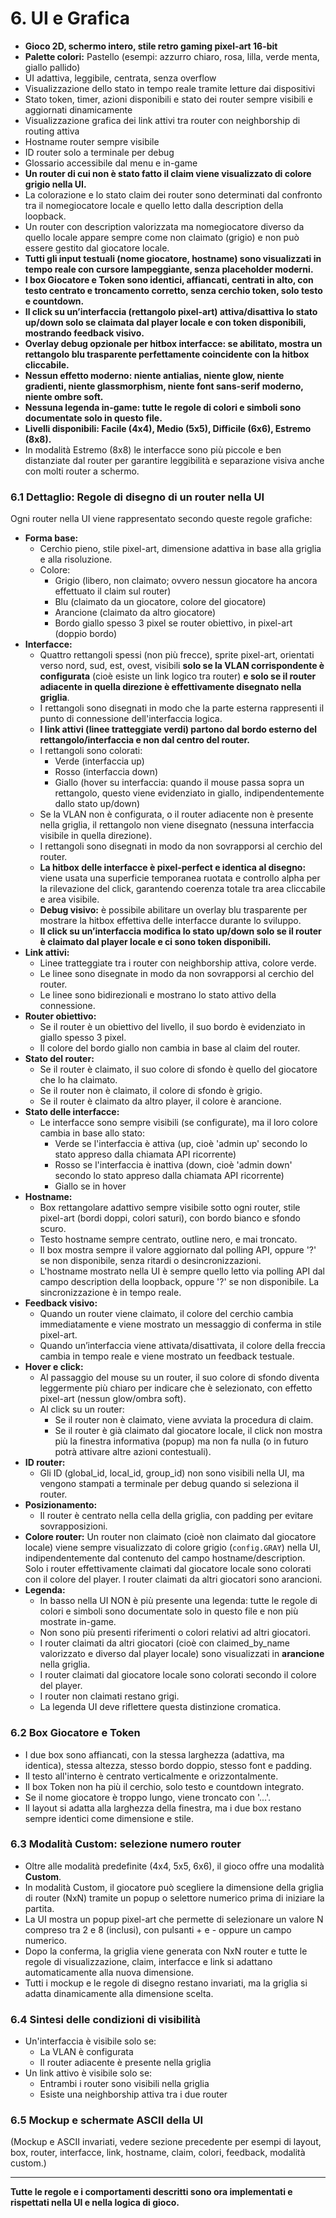# 6. UI e Grafica

- **Gioco 2D, schermo intero, stile retro gaming pixel-art 16-bit**
- **Palette colori:** Pastello (esempi: azzurro chiaro, rosa, lilla, verde menta, giallo pallido)
- UI adattiva, leggibile, centrata, senza overflow
- Visualizzazione dello stato in tempo reale tramite letture dai dispositivi
- Stato token, timer, azioni disponibili e stato dei router sempre visibili e aggiornati dinamicamente
- Visualizzazione grafica dei link attivi tra router con neighborship di routing attiva
- Hostname router sempre visibile
- ID router solo a terminale per debug
- Glossario accessibile dal menu e in-game
- **Un router di cui non è stato fatto il claim viene visualizzato di colore grigio nella UI.**
- La colorazione e lo stato claim dei router sono determinati dal confronto tra il nomegiocatore locale e quello letto dalla description della loopback.
- Un router con description valorizzata ma nomegiocatore diverso da quello locale appare sempre come non claimato (grigio) e non può essere gestito dal giocatore locale.
- **Tutti gli input testuali (nome giocatore, hostname) sono visualizzati in tempo reale con cursore lampeggiante, senza placeholder moderni.**
- **I box Giocatore e Token sono identici, affiancati, centrati in alto, con testo centrato e troncamento corretto, senza cerchio token, solo testo e countdown.**
- **Il click su un’interfaccia (rettangolo pixel-art) attiva/disattiva lo stato up/down solo se claimata dal player locale e con token disponibili, mostrando feedback visivo.**
- **Overlay debug opzionale per hitbox interfacce: se abilitato, mostra un rettangolo blu trasparente perfettamente coincidente con la hitbox cliccabile.**
- **Nessun effetto moderno: niente antialias, niente glow, niente gradienti, niente glassmorphism, niente font sans-serif moderno, niente ombre soft.**
- **Nessuna legenda in-game: tutte le regole di colori e simboli sono documentate solo in questo file.**
- **Livelli disponibili: Facile (4x4), Medio (5x5), Difficile (6x6), Estremo (8x8).**
- In modalità Estremo (8x8) le interfacce sono più piccole e ben distanziate dal router per garantire leggibilità e separazione visiva anche con molti router a schermo.

### 6.1 Dettaglio: Regole di disegno di un router nella UI

Ogni router nella UI viene rappresentato secondo queste regole grafiche:

- **Forma base:**
  - Cerchio pieno, stile pixel-art, dimensione adattiva in base alla griglia e alla risoluzione.
  - Colore:
    - Grigio (libero, non claimato; ovvero nessun giocatore ha ancora effettuato il claim sul router)
    - Blu (claimato da un giocatore, colore del giocatore)
    - Arancione (claimato da altro giocatore)
    - Bordo giallo spesso 3 pixel se router obiettivo, in pixel-art (doppio bordo)
- **Interfacce:**
  - Quattro rettangoli spessi (non più frecce), sprite pixel-art, orientati verso nord, sud, est, ovest, visibili **solo se la VLAN corrispondente è configurata** (cioè esiste un link logico tra router) **e solo se il router adiacente in quella direzione è effettivamente disegnato nella griglia**.
  - I rettangoli sono disegnati in modo che la parte esterna rappresenti il punto di connessione dell'interfaccia logica.
  - **I link attivi (linee tratteggiate verdi) partono dal bordo esterno del rettangolo/interfaccia e non dal centro del router.**
  - I rettangoli sono colorati:
    - Verde (interfaccia up)
    - Rosso (interfaccia down)
    - Giallo (hover su interfaccia: quando il mouse passa sopra un rettangolo, questo viene evidenziato in giallo, indipendentemente dallo stato up/down)
  - Se la VLAN non è configurata, o il router adiacente non è presente nella griglia, il rettangolo non viene disegnato (nessuna interfaccia visibile in quella direzione).
  - I rettangoli sono disegnati in modo da non sovrapporsi al cerchio del router.
  - **La hitbox delle interfacce è pixel-perfect e identica al disegno:** viene usata una superficie temporanea ruotata e controllo alpha per la rilevazione del click, garantendo coerenza totale tra area cliccabile e area visibile.
  - **Debug visivo:** è possibile abilitare un overlay blu trasparente per mostrare la hitbox effettiva delle interfacce durante lo sviluppo.
  - **Il click su un’interfaccia modifica lo stato up/down solo se il router è claimato dal player locale e ci sono token disponibili.**
- **Link attivi:**
  - Linee tratteggiate tra i router con neighborship attiva, colore verde.
  - Le linee sono disegnate in modo da non sovrapporsi al cerchio del router.
  - Le linee sono bidirezionali e mostrano lo stato attivo della connessione.
- **Router obiettivo:**
  - Se il router è un obiettivo del livello, il suo bordo è evidenziato in giallo spesso 3 pixel.
  - Il colore del bordo giallo non cambia in base al claim del router.
- **Stato del router:**
  - Se il router è claimato, il suo colore di sfondo è quello del giocatore che lo ha claimato.
  - Se il router non è claimato, il colore di sfondo è grigio.
  - Se il router è claimato da altro player, il colore è arancione.
- **Stato delle interfacce:**
  - Le interfacce sono sempre visibili (se configurate), ma il loro colore cambia in base allo stato:
    - Verde se l'interfaccia è attiva (up, cioè 'admin up' secondo lo stato appreso dalla chiamata API ricorrente)
    - Rosso se l'interfaccia è inattiva (down, cioè 'admin down' secondo lo stato appreso dalla chiamata API ricorrente)
    - Giallo se in hover
- **Hostname:**
  - Box rettangolare adattivo sempre visibile sotto ogni router, stile pixel-art (bordi doppi, colori saturi), con bordo bianco e sfondo scuro.
  - Testo hostname sempre centrato, outline nero, e mai troncato.
  - Il box mostra sempre il valore aggiornato dal polling API, oppure '?' se non disponibile, senza ritardi o desincronizzazioni.
  - L'hostname mostrato nella UI è sempre quello letto via polling API dal campo description della loopback, oppure '?' se non disponibile. La sincronizzazione è in tempo reale.
- **Feedback visivo:**
  - Quando un router viene claimato, il colore del cerchio cambia immediatamente e viene mostrato un messaggio di conferma in stile pixel-art.
  - Quando un’interfaccia viene attivata/disattivata, il colore della freccia cambia in tempo reale e viene mostrato un feedback testuale.
- **Hover e click:**
  - Al passaggio del mouse su un router, il suo colore di sfondo diventa leggermente più chiaro per indicare che è selezionato, con effetto pixel-art (nessun glow/ombra soft).
  - Al click su un router:
    - Se il router non è claimato, viene avviata la procedura di claim.
    - Se il router è già claimato dal giocatore locale, il click non mostra più la finestra informativa (popup) ma non fa nulla (o in futuro potrà attivare altre azioni contestuali).
- **ID router:**
  - Gli ID (global_id, local_id, group_id) non sono visibili nella UI, ma vengono stampati a terminale per debug quando si seleziona il router.
- **Posizionamento:**
  - Il router è centrato nella cella della griglia, con padding per evitare sovrapposizioni.
- **Colore router:** Un router non claimato (cioè non claimato dal giocatore locale) viene sempre visualizzato di colore grigio (`config.GRAY`) nella UI, indipendentemente dal contenuto del campo hostname/description. Solo i router effettivamente claimati dal giocatore locale sono colorati con il colore del player. I router claimati da altri giocatori sono arancioni.
- **Legenda:**
  - In basso nella UI NON è più presente una legenda: tutte le regole di colori e simboli sono documentate solo in questo file e non più mostrate in-game.
  - Non sono più presenti riferimenti o colori relativi ad altri giocatori.
  - I router claimati da altri giocatori (cioè con claimed_by_name valorizzato e diverso dal player locale) sono visualizzati in **arancione** nella griglia.
  - I router claimati dal giocatore locale sono colorati secondo il colore del player.
  - I router non claimati restano grigi.
  - La legenda UI deve riflettere questa distinzione cromatica.

### 6.2 Box Giocatore e Token

- I due box sono affiancati, con la stessa larghezza (adattiva, ma identica), stessa altezza, stesso bordo doppio, stesso font e padding.
- Il testo all'interno è centrato verticalmente e orizzontalmente.
- Il box Token non ha più il cerchio, solo testo e countdown integrato.
- Se il nome giocatore è troppo lungo, viene troncato con '...'.
- Il layout si adatta alla larghezza della finestra, ma i due box restano sempre identici come dimensione e stile.

### 6.3 Modalità Custom: selezione numero router

- Oltre alle modalità predefinite (4x4, 5x5, 6x6), il gioco offre una modalità **Custom**.
- In modalità Custom, il giocatore può scegliere la dimensione della griglia di router (NxN) tramite un popup o selettore numerico prima di iniziare la partita.
- La UI mostra un popup pixel-art che permette di selezionare un valore N compreso tra 2 e 8 (inclusi), con pulsanti + e - oppure un campo numerico.
- Dopo la conferma, la griglia viene generata con NxN router e tutte le regole di visualizzazione, claim, interfacce e link si adattano automaticamente alla nuova dimensione.
- Tutti i mockup e le regole di disegno restano invariati, ma la griglia si adatta dinamicamente alla dimensione scelta.

### 6.4 Sintesi delle condizioni di visibilità
- Un'interfaccia è visibile solo se:
  - La VLAN è configurata
  - Il router adiacente è presente nella griglia
- Un link attivo è visibile solo se:
  - Entrambi i router sono visibili nella griglia
  - Esiste una neighborship attiva tra i due router

### 6.5 Mockup e schermate ASCII della UI

(Mockup e ASCII invariati, vedere sezione precedente per esempi di layout, box, router, interfacce, link, hostname, claim, colori, feedback, modalità custom.)

---

**Tutte le regole e i comportamenti descritti sono ora implementati e rispettati nella UI e nella logica di gioco.**